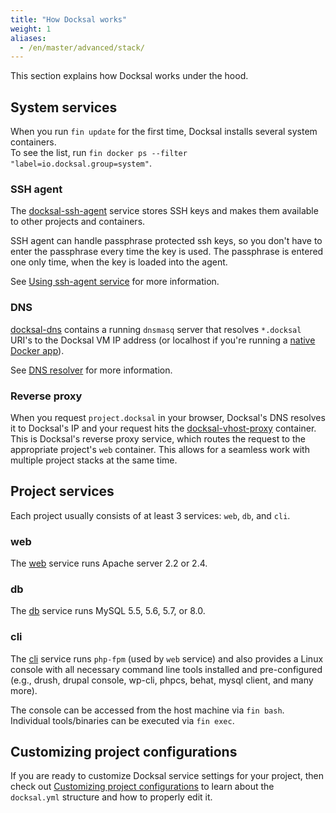 ```yaml
---
title: "How Docksal works"
weight: 1
aliases:
  - /en/master/advanced/stack/
---
```



This section explains how Docksal works under the hood.

<a name="docksal-system-services"></a>
## System services

When you run `fin update` for the first time, Docksal installs several system containers.  
To see the list, run `fin docker ps --filter "label=io.docksal.group=system"`.

### SSH agent

The [docksal-ssh-agent](https://github.com/docksal/service-ssh-agent) service stores SSH keys and makes them available 
to other projects and containers.

SSH agent can handle passphrase protected ssh keys, so you don't have to enter the passphrase every time the key is used. 
The passphrase is entered one only time, when the key is loaded into the agent.

See [Using ssh-agent service](../advanced/ssh-agent.md) for more information. 

### DNS

[docksal-dns](https://github.com/docksal/service-dns) contains a running `dnsmasq` server that resolves `*.docksal` URI's 
to the Docksal VM IP address (or localhost if you're running a [native Docker app](../getting-started/docker-modes.md)).

See [DNS resolver](../advanced/dns-resolver.md) for more information.

### Reverse proxy

When you request `project.docksal` in your browser, Docksal's DNS resolves it to Docksal's IP and your request hits the 
[docksal-vhost-proxy](https://github.com/docksal/service-vhost-proxy) container. 
This is Docksal's reverse proxy service, which routes the request to the appropriate project's `web` container. 
This allows for a seamless work with multiple project stacks at the same time.

<a name="docksal-project-services"></a>
## Project services

Each project usually consists of at least 3 services: `web`, `db`, and `cli`.

### web

The [web](https://github.com/docksal/service-web) service runs Apache server 2.2 or 2.4.

### db

The [db](https://github.com/docksal/service-db) service runs MySQL 5.5, 5.6, 5.7, or 8.0.

### cli

The [cli](https://github.com/docksal/service-cli) service runs `php-fpm` (used by `web` service) and also provides 
a Linux console with all necessary command line tools installed and pre-configured 
(e.g., drush, drupal console, wp-cli, phpcs, behat, mysql client, and many more).

The console can be accessed from the host machine via `fin bash`. Individual tools/binaries can be executed via `fin exec`.

<a name="project-customization"></a>
## Customizing project configurations

If you are ready to customize Docksal service settings for your project, then check out [Customizing project configurations](../advanced/stack-config.md)
to learn about the `docksal.yml` structure and how to properly edit it.
